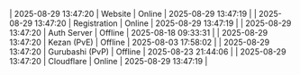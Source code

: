 | 2025-08-29 13:47:20 | Website | Online | 2025-08-29 13:47:19 |
| 2025-08-29 13:47:20 | Registration | Online | 2025-08-29 13:47:19 |
| 2025-08-29 13:47:20 | Auth Server | Offline | 2025-08-18 09:33:31 |
| 2025-08-29 13:47:20 | Kezan (PvE) | Offline | 2025-08-03 17:58:02 |
| 2025-08-29 13:47:20 | Gurubashi (PvP) | Offline | 2025-08-23 21:44:06 |
| 2025-08-29 13:47:20 | Cloudflare | Online | 2025-08-29 13:47:19 |
